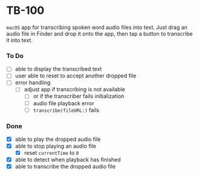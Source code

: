 # TB-100

`macOS` app for transcribing spoken word audio files into text. Just drag an audio file in Finder and drop it onto the app, then tap a button to transcribe it into text.

### To Do
- [ ] able to display the transcribed text
- [ ] user able to reset to accept another dropped file
- [ ] error handling
  - [ ] adjust app if transcribing is not available
    - [ ] or if the transcriber fails initialization
    - [ ] audio file playback error
    - [ ] `transcribe(fileURL:)` fails

### Done
- [x] able to play the dropped audio file
- [x] able to stop playing an audio file
  - [x] reset `currentTime` to `0`
- [x] able to detect when playback has finished
- [x] able to transcribe the dropped audio file
